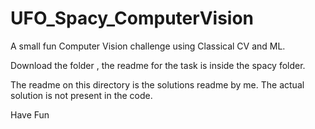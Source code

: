 # UFO_Spacy_ComputerVision
A small fun Computer Vision challenge using Classical CV and ML.


Download the folder , the readme for the task is inside the spacy folder.

The readme on this directory is the solutions readme by me. The actual solution is not present in the code.

Have Fun
